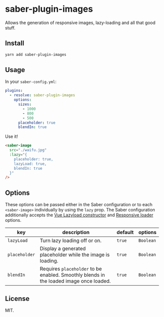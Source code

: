 # saber-plugin-images

Allows the generation of responsive images, lazy-loading and all that good stuff.

## Install

```bash
yarn add saber-plugin-images
```

## Usage

In your `saber-config.yml`:

```yml
plugins:
  - resolve: saber-plugin-images
    options:
      sizes:
        - 1000
        - 800
        - 500
      placeholder: true
      blendIn: true
```

Use it!

```html
<saber-image
  src="./waifu.jpg"
  :lazy="{
    placeholder: true,
    lazyLoad: true,
    blendIn: true
  }"
/>
```

## Options

These options can be passed either in the Saber configuration or to each `<saber-image>` individually by using the `lazy` prop. The Saber configuration additionally accepts the [Vue Lazyload constructor](https://github.com/hilongjw/vue-lazyload#constructor-options) and [Responsive loader](https://github.com/herrstucki/responsive-loader) options.

| key           | description                                                                            | default | options   |
| ------------- | -------------------------------------------------------------------------------------- | ------- | --------- |
| `lazyLoad`    | Turn lazy loading off or on.                                                           | `true`  | `Boolean` |
| `placeholder` | Display a generated placeholder while the image is loading.                            | `true`  | `Boolean` |
| `blendIn`     | Requires `placeholder` to be enabled. Smoothly blends in the loaded image once loaded. | `true`  | `Boolean` |

## License

MIT.
